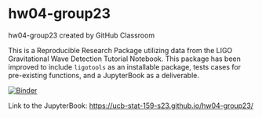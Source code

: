 # hw04-group23
hw04-group23 created by GitHub Classroom

This is a Reproducible Research Package utilizing data from the LIGO Gravitational Wave Detection Tutorial Notebook. This package has been improved to include `ligotools` as an installable package, tests cases for pre-existing functions, and a JupyterBook as a deliverable. 

[![Binder](https://mybinder.org/badge_logo.svg)](https://mybinder.org/v2/gh/UCB-stat-159-s23/hw04-group23/aa779f8f18942782720ff6d5fa0f2eac8ff85f01?urlpath=lab%2Ftree%2FLOSC_Event_tutorial.ipynb)


Link to the JupyterBook: https://ucb-stat-159-s23.github.io/hw04-group23/
